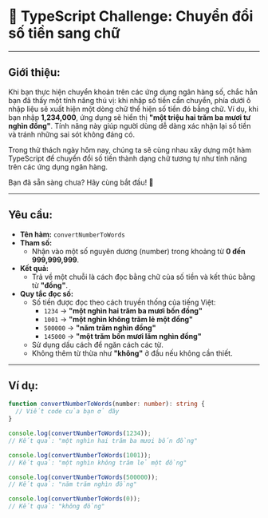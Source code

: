 # 🧩 **TypeScript Challenge: Chuyển đổi số tiền sang chữ**

---

## **Giới thiệu:**

Khi bạn thực hiện chuyển khoản trên các ứng dụng ngân hàng số, chắc hẳn bạn đã thấy một tính năng thú vị: khi nhập số tiền cần chuyển, phía dưới ô nhập liệu sẽ xuất hiện một dòng chữ thể hiện số tiền đó bằng chữ. Ví dụ, khi bạn nhập **1,234,000**, ứng dụng sẽ hiển thị **"một triệu hai trăm ba mươi tư nghìn đồng"**. Tính năng này giúp người dùng dễ dàng xác nhận lại số tiền và tránh những sai sót không đáng có.

Trong thử thách ngày hôm nay, chúng ta sẽ cùng nhau xây dựng một hàm TypeScript để chuyển đổi số tiền thành dạng chữ tương tự như tính năng trên các ứng dụng ngân hàng.

Bạn đã sẵn sàng chưa? Hãy cùng bắt đầu! 🚀

---

## **Yêu cầu:**

- **Tên hàm:** `convertNumberToWords`
- **Tham số:**
  - Nhận vào một số nguyên dương (number) trong khoảng từ **0 đến 999,999,999**.
- **Kết quả:**
  - Trả về một chuỗi là cách đọc bằng chữ của số tiền và kết thúc bằng từ **"đồng"**.
- **Quy tắc đọc số:**
  - Số tiền được đọc theo cách truyền thống của tiếng Việt:
    - `1234` → **"một nghìn hai trăm ba mươi bốn đồng"**
    - `1001` → **"một nghìn không trăm lẻ một đồng"**
    - `500000` → **"năm trăm nghìn đồng"**
    - `145000` → **"một trăm bốn mươi lăm nghìn đồng"**
  - Sử dụng dấu cách để ngăn cách các từ.
  - Không thêm từ thừa như **"không"** ở đầu nếu không cần thiết.

---

## **Ví dụ:**

```typescript
function convertNumberToWords(number: number): string {
  // Viết code của bạn ở đây
}

console.log(convertNumberToWords(1234)); 
// Kết quả: "một nghìn hai trăm ba mươi bốn đồng"

console.log(convertNumberToWords(1001)); 
// Kết quả: "một nghìn không trăm lẻ một đồng"

console.log(convertNumberToWords(500000)); 
// Kết quả: "năm trăm nghìn đồng"

console.log(convertNumberToWords(0));
// Kết quả: "không đồng"
